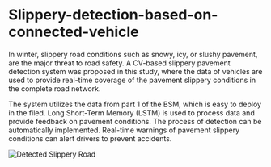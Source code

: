 # Slippery-detection-based-on-connected-vehicle

In winter, slippery road conditions such as snowy, icy, or slushy pavement, are the major threat to road safety. A CV-based slippery pavement detection system was proposed in this study, where the data of vehicles are used to provide real-time coverage of the pavement slippery conditions in the complete road network. 

The system utilizes the data from part 1 of the BSM, which is easy to deploy in the filed. Long Short-Term Memory (LSTM) is used to process data and provide feedback on pavement conditions. The process of detection can be automatically implemented. Real-time warnings of pavement slippery conditions can alert drivers to prevent accidents. 

![Detected Slippery Road](3DTest.png)
